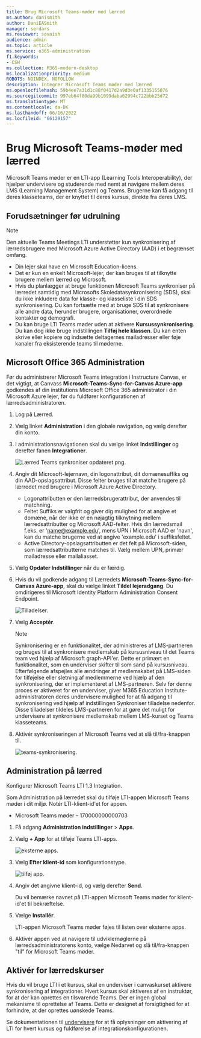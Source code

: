 ```yaml
---
title: Brug Microsoft Teams-møder med lærred
ms.author: danismith
author: DaniEASmith
manager: serdars
ms.reviewer: sovaish
audience: admin
ms.topic: article
ms.service: o365-administration
f1.keywords:
- CSH
ms.collection: M365-modern-desktop
ms.localizationpriority: medium
ROBOTS: NOINDEX, NOFOLLOW
description: Integrer Microsoft Teams møder med lærred
ms.openlocfilehash: 59b4ee7a31d1c88f0417d2a9d3e0af1335155076
ms.sourcegitcommit: 997eb64f80da99b1099daba62994c722bbb25d72
ms.translationtype: MT
ms.contentlocale: da-DK
ms.lasthandoff: 06/16/2022
ms.locfileid: "66129157"
---
```

# <a name="use-microsoft-teams-meetings-with-canvas"></a>Brug Microsoft Teams-møder med lærred

Microsoft Teams møder er en LTI-app (Learning Tools Interoperability), der hjælper undervisere og studerende med nemt at navigere mellem deres LMS (Learning Management System) og Teams. Brugerne kan få adgang til deres klasseteams, der er knyttet til deres kursus, direkte fra deres LMS.

## <a name="prerequisites-before-deployment"></a>Forudsætninger før udrulning

> [!NOTE]
> Den aktuelle Teams Meetings LTI understøtter kun synkronisering af lærredsbrugere med Microsoft Azure Active Directory (AAD) i et begrænset omfang.
>
> - Din lejer skal have en Microsoft Education-licens.
> - Det er kun en enkelt Microsoft-lejer, der kan bruges til at tilknytte brugere mellem lærred og Microsoft.
> - Hvis du planlægger at bruge funktionen Microsoft Teams synkroniser på lærredet samtidig med Microsofts Skoledatasynkronisering (SDS), skal du ikke inkludere data for klasse- og klasseliste i din SDS synkronisering. Du kan fortsætte med at bruge SDS til at synkronisere alle andre data, herunder brugere, organisationer, overordnede kontakter og demografi.
> - Du kan bruge LTI Teams møder uden at aktivere **Kursussynkronisering**. Du kan dog ikke bruge indstillingen **Tilføj hele klassen**. Du kan enten skrive eller kopiere og indsætte deltagernes mailadresser eller føje kanaler fra eksisterende teams til møderne.

## <a name="microsoft-office-365-admin"></a>Microsoft Office 365 Administration

Før du administrerer Microsoft Teams integration i Instructure Canvas, er det vigtigt, at Canvass **Microsoft-Teams-Sync-for-Canvas Azure-app** godkendes af din institutions Microsoft Office 365 administrator i din Microsoft Azure lejer, før du fuldfører konfigurationen af lærredsadministratoren.

1. Log på Lærred.

2. Vælg linket **Administration** i den globale navigation, og vælg derefter din konto.

3. I administrationsnavigationen skal du vælge linket **Indstillinger** og derefter fanen **Integrationer**.

   ![Lærred Teams synkroniser opdateret png.](https://user-images.githubusercontent.com/87142492/128552407-78cb28e9-47cf-4026-954d-12dc3553af6f.png)

4. Angiv dit Microsoft-lejernavn, din logonattribut, dit domænesuffiks og din AAD-opslagsattribut. Disse felter bruges til at matche brugere på lærredet med brugere i Microsoft Azure Active Directory.
   - Logonattributten er den lærredsbrugerattribut, der anvendes til matchning.
   - Feltet Suffiks er valgfrit og giver dig mulighed for at angive et domæne, når der ikke er en nøjagtig tilknytning mellem lærredsattributter og Microsoft AAD-felter. Hvis din lærredsmail f.eks. er 'name@example.edu', mens UPN i Microsoft AAD er 'navn', kan du matche brugerne ved at angive 'example.edu' i suffiksfeltet.
   - Active Directory-opslagsattributten er det felt på Microsoft-siden, som lærredsattributterne matches til. Vælg mellem UPN, primær mailadresse eller mailaliasset.

5. Vælg **Opdater Indstillinger** når du er færdig.

6. Hvis du vil godkende adgang til Lærredets **Microsoft-Teams-Sync-for-Canvas Azure-app**, skal du vælge linket **Tildel lejeradgang**. Du omdirigeres til Microsoft Identity Platform Administration Consent Endpoint.

   ![Tilladelser.](media/permissions.png)

7. Vælg **Acceptér**.

   > [!NOTE]
   > Synkronisering er en funktionalitet, der administreres af LMS-partneren og bruges til at synkronisere medlemskab på kursusniveau til det Teams team ved hjælp af Microsoft graph-API'er. Dette er primært en funktionalitet, som en underviser skifter til som sand på kursusniveau. Efterfølgende afspejles alle ændringer af medlemskabet på LMS-siden for tilføjelse eller sletning af medlemmerne ved hjælp af den synkronisering, der er implementeret af LMS-partneren. Selv før denne proces er aktiveret for en underviser, giver M365 Education Institute-administratoren deres undervisere mulighed for at få adgang til synkronisering ved hjælp af indstillingen Synkroniser tilladelse nedenfor. Disse tilladelser tildeles LMS-partneren for at gøre det muligt for undervisere at synkronisere medlemskab mellem LMS-kurset og Teams klasseteams.

8. Aktivér synkroniseringen af Microsoft Teams ved at slå til/fra-knappen til.

   ![teams-synkronisering.](media/teams-sync.png)

## <a name="canvas-admin"></a>Administration på lærred

Konfigurer Microsoft Teams LTI 1.3 Integration.

Som Administration på lærredet skal du tilføje LTI-appen Microsoft Teams møder i dit miljø. Notér LTI-klient-id'et for appen.

- Microsoft Teams møder – 170000000000703

1. Få adgang **Administration indstillinger** > **Apps**.

2. Vælg **+ App** for at tilføje Teams LTI-apps.

   ![eksterne apps.](media/external-apps.png)

3. Vælg **Efter klient-id** som konfigurationstype.

   ![tilføj app.](media/add-app.png)

4. Angiv det angivne klient-id, og vælg derefter **Send**.

   Du vil bemærke navnet på LTI-appen Microsoft Teams møder for klient-id'et til bekræftelse.

5. Vælge **Installér**.

   LTI-appen Microsoft Teams møder føjes til listen over eksterne apps.

6. Aktivér appen ved at navigere til udviklernøglerne på lærredsadministratorens konto, vælge Nedarvet og slå til/fra-knappen "til" for Microsoft Teams møder.

## <a name="enable-for-canvas-courses"></a>Aktivér for lærredskurser

Hvis du vil bruge LTI i et kursus, skal en underviser i canvaskurset aktivere synkronisering af integrationer. Hvert kursus skal aktiveres af en instruktør, for at der kan oprettes en tilsvarende Teams. Der er ingen global mekanisme til oprettelse af Teams. Dette er designet af forsigtighed for at forhindre, at der oprettes uønskede Teams.

Se dokumentationen til [undervisere](https://support.microsoft.com/topic/use-microsoft-teams-classes-in-your-lms-preview-ac6a1e34-32f7-45e6-b83e-094185a1e78a#ID0EBD=Instructure_Canvas) for at få oplysninger om aktivering af LTI for hvert kursus og fuldførelse af integrationskonfigurationen.
